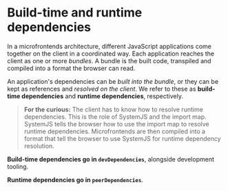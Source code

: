# Build-time and runtime dependencies

In a microfrontends architecture, different JavaScript applications
come together on the client in a coordinated way. Each application
reaches the client as one or more *bundles*. A bundle is the built
code, transpiled and compiled into a format the browser can read.

An application's dependencies can be *built into the bundle*, or
they can be kept as references and *resolved
on the client*. We refer to these as **build-time dependencies**
and **runtime dependencies**, respectively.

> **For the curious:** The client has to know how to resolve runtime
  dependencies. This is the role of SystemJS and the import map.
  SystemJS tells the browser how to use the import map to resolve
  runtime dependencies. Microfrontends are then compiled into a
  format that tell the browser to use SystemJS for runtime
  dependency resolution.

**Build-time dependencies go in `devDependencies`**, alongside
development tooling.

**Runtime dependencies go in `peerDependencies`**.

<!-- What goes in `dependencies`? There's often stuff there... -->
